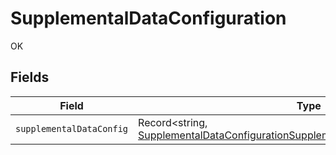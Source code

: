 # SupplementalDataConfiguration

OK


## Fields

| Field                                                                                                                                                                       | Type                                                                                                                                                                        | Required                                                                                                                                                                    | Description                                                                                                                                                                 |
| --------------------------------------------------------------------------------------------------------------------------------------------------------------------------- | --------------------------------------------------------------------------------------------------------------------------------------------------------------------------- | --------------------------------------------------------------------------------------------------------------------------------------------------------------------------- | --------------------------------------------------------------------------------------------------------------------------------------------------------------------------- |
| `supplementalDataConfig`                                                                                                                                                    | Record<string, [SupplementalDataConfigurationSupplementalDataSourceConfiguration](../../models/shared/supplementaldataconfigurationsupplementaldatasourceconfiguration.md)> | :heavy_minus_sign:                                                                                                                                                          | N/A                                                                                                                                                                         |